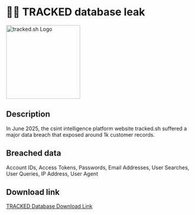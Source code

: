 # 🕵️‍♀️ TRACKED database leak

<img src="https://tracked.sh/favicon.ico" alt="tracked.sh Logo" width="200" height="200">

## Description

In June 2025, the csint intelligence platform website tracked.sh suffered a major data breach that exposed around 1k customer records.

## Breached data

Account IDs, Access Tokens, Passwords, Email Addresses, User Searches, User Queries, IP Address, User Agent

## Download link

[TRACKED Database Download Link](https://buzzheavier.com/cn1ld7eq4zl1)